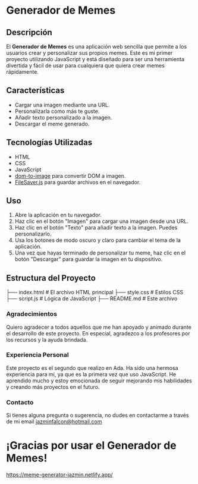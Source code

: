 # Generador de Memes

## Descripción

El **Generador de Memes** es una aplicación web sencilla que permite a los usuarios crear y personalizar sus propios memes. Este es mi primer proyecto utilizando JavaScript y está diseñado para ser una herramienta divertida y fácil de usar para cualquiera que quiera crear memes rápidamente.

## Características

- Cargar una imagen mediante una URL.
- Personalizarla como más te guste.
- Añadir texto personalizado a la imagen.
- Descargar el meme generado.

## Tecnologías Utilizadas

- HTML
- CSS
- JavaScript
- [dom-to-image](https://github.com/tsayen/dom-to-image) para convertir DOM a imagen.
- [FileSaver.js](https://github.com/eligrey/FileSaver.js) para guardar archivos en el navegador.

## Uso

1. Abre la aplicación en tu navegador.
2. Haz clic en el botón "Imagen" para cargar una imagen desde una URL.
3. Haz clic en el botón "Texto" para añadir texto a la imagen. Puedes personalizarlo.
4. Usa los botones de modo oscuro y claro para cambiar el tema de la aplicación.
5. Una vez que hayas terminado de personalizar tu meme, haz clic en el botón "Descargar" para guardar la imagen en tu dispositivo.

## Estructura del Proyecto

├── index.html        # El archivo HTML principal
├── style.css         # Estilos CSS
├── script.js         # Lógica de JavaScript
├── README.md         # Este archivo

### Agradecimientos

Quiero agradecer a todos aquellos que me han apoyado y animado durante el desarrollo de este proyecto. En especial, agradezco a los profesores por los recursos y la ayuda brindada.

### Experiencia Personal

Este proyecto es el segundo que realizo en Ada. Ha sido una hermosa experiencia para mí, ya que es la primera vez que uso JavaScript. He aprendido mucho y estoy emocionada de seguir mejorando mis habilidades y creando más proyectos en el futuro.

### Contacto

Si tienes alguna pregunta o sugerencia, no dudes en contactarme a través de mi email jazminfalcon@hotmail.com

# ¡Gracias por usar el Generador de Memes!

https://meme-generator-jazmin.netlify.app/
